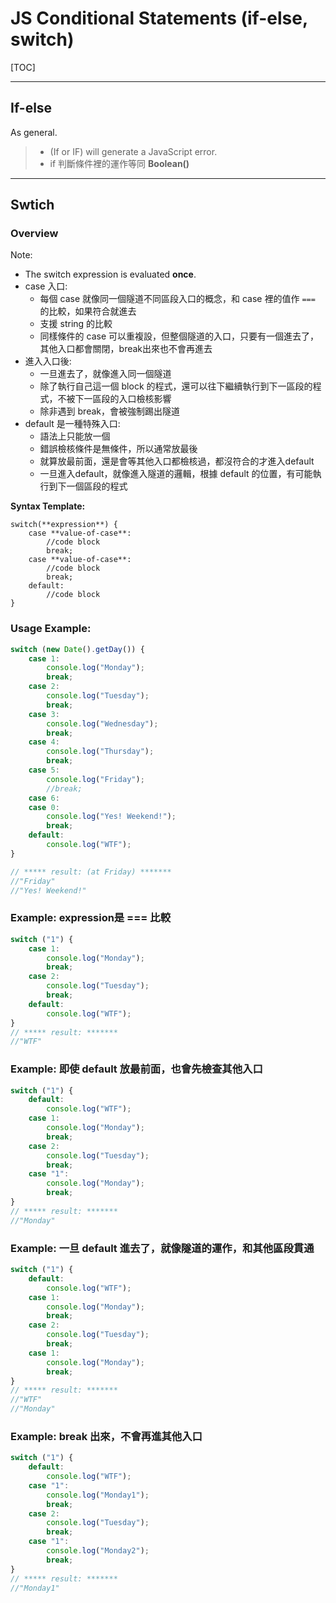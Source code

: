 # JS Conditional Statements (if-else, switch)

[TOC]



---

## If-else

As general.

> * (If or IF) will generate a JavaScript error.
> * if 判斷條件裡的運作等同 **Boolean()**



---

## Swtich

### Overview

Note:

* The switch expression is evaluated **once**.
* case 入口:
  * 每個 case 就像同一個隧道不同區段入口的概念，和 case 裡的值作 `===`  的比較，如果符合就進去
  * 支援 string 的比較
  * 同樣條件的 case 可以重複設，但整個隧道的入口，只要有一個進去了，其他入口都會關閉，break出來也不會再進去
* 進入入口後:
  * 一旦進去了，就像進入同一個隧道
  * 除了執行自己這一個 block 的程式，還可以往下繼續執行到下一區段的程式，不被下一區段的入口檢核影響
  * 除非遇到 break，會被強制踢出隧道
* default 是一種特殊入口:
  * 語法上只能放一個
  * 錯誤檢核條件是無條件，所以通常放最後
  * 就算放最前面，還是會等其他入口都檢核過，都沒符合的才進入default
  * 一旦進入default，就像進入隧道的邏輯，根據 default 的位置，有可能執行到下一個區段的程式



**Syntax Template:**

````
switch(**expression**) {
    case **value-of-case**:
        //code block
        break;
    case **value-of-case**:
        //code block
        break;
    default:
        //code block
}
````



### Usage Example:

````js
switch (new Date().getDay()) {
    case 1:
        console.log("Monday");
        break;
    case 2:
        console.log("Tuesday");
        break;
    case 3:
        console.log("Wednesday");
        break;
    case 4:
        console.log("Thursday");
        break;
    case 5:
        console.log("Friday");
        //break;
    case 6:
    case 0:
        console.log("Yes! Weekend!");
        break;
    default:
        console.log("WTF");
}

// ***** result: (at Friday) *******
//"Friday"
//"Yes! Weekend!"
````



### Example: expression是 === 比較

````js
switch ("1") {
    case 1:
        console.log("Monday");
        break;
    case 2:
        console.log("Tuesday");
        break;
    default:
        console.log("WTF");
}
// ***** result: *******
//"WTF"
````



### Example: 即使 default 放最前面，也會先檢查其他入口

```js
switch ("1") {
	default:
        console.log("WTF");
    case 1:
        console.log("Monday");
        break;
    case 2:
        console.log("Tuesday");
        break;
    case "1":
        console.log("Monday");
        break;
}
// ***** result: *******
//"Monday"
```





### Example: 一旦 default 進去了，就像隧道的運作，和其他區段貫通

```js
switch ("1") {
	default:
        console.log("WTF");
    case 1:
        console.log("Monday");
        break;
    case 2:
        console.log("Tuesday");
        break;
    case 1:
        console.log("Monday");
        break;
}
// ***** result: *******
//"WTF"
//"Monday"
```





### Example: break 出來，不會再進其他入口

````js
switch ("1") {
	default:
        console.log("WTF");
    case "1":
        console.log("Monday1");
        break;
    case 2:
        console.log("Tuesday");
        break;
    case "1":
        console.log("Monday2");
        break;
}
// ***** result: *******
//"Monday1"
````







